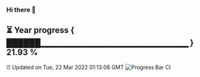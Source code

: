 ### Hi there 👋
⏳ Year progress { ██████▁▁▁▁▁▁▁▁▁▁▁▁▁▁▁▁▁▁▁▁▁▁▁▁ } 21.93 %
---
⏰ Updated on Tue, 22 Mar 2022 01:13:08 GMT
![Progress Bar CI](https://github.com/liununu/liununu/workflows/Progress%20Bar%20CI/badge.svg)
